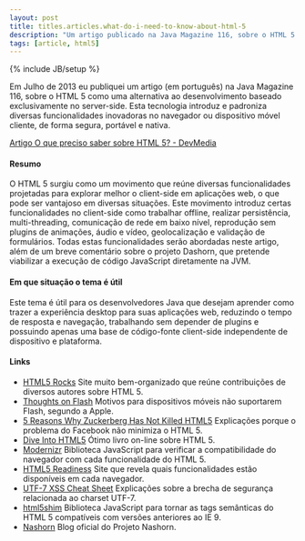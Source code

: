 ```yaml
---
layout: post
title: titles.articles.what-do-i-need-to-know-about-html-5
description: "Um artigo publicado na Java Magazine 116, sobre o HTML 5 como uma alternativa ao desenvolvimento baseado exclusivamente no server-side."
tags: [article, html5]
---
```

{% include JB/setup %}

Em Julho de 2013 eu publiquei um artigo (em português) na Java Magazine 116, sobre o HTML 5 como uma alternativa ao desenvolvimento baseado exclusivamente no server-side. Esta tecnologia introduz e padroniza diversas funcionalidades inovadoras no navegador ou dispositivo móvel cliente, de forma segura, portável e nativa.

[Artigo O que preciso saber sobre HTML 5? - DevMedia](http://www.devmedia.com.br/o-que-preciso-saber-sobre-html-5-revista-java-magazine-116/28078)

#### Resumo
O HTML 5 surgiu como um movimento que reúne diversas funcionalidades projetadas para explorar melhor o client-side em aplicações web, o que pode ser vantajoso em diversas situações. Este movimento introduz certas funcionalidades no client-side como trabalhar offline, realizar persistência, multi-threading, comunicação de rede em baixo nível, reprodução sem plugins de animações, áudio e vídeo, geolocalização e validação de formulários. Todas estas funcionalidades serão abordadas neste artigo, além de um breve comentário sobre o projeto Dashorn, que pretende viabilizar a execução de código JavaScript diretamente na JVM.

#### Em que situação o tema é útil
Este tema é útil para os desenvolvedores Java que desejam aprender como trazer a experiência desktop para suas aplicações web, reduzindo o tempo de resposta e navegação, trabalhando sem depender de plugins e possuindo apenas uma base de código-fonte client-side independente de dispositivo e plataforma.

#### Links
 * [HTML5 Rocks](http://www.html5rocks.com) Site muito bem-organizado que reúne contribuições de diversos autores sobre HTML 5.
 * [Thoughts on Flash](http://www.apple.com/hotnews/thoughts-on-flash) Motivos para dispositivos móveis não suportarem Flash, segundo a Apple.
 * [5 Reasons Why Zuckerberg Has Not Killed HTML5](http://www.sitepoint.com/5-reasons-why-zuckerberg-has-not-killed-html5) Explicações porque o problema do Facebook não minimiza o HTML 5.
 * [Dive Into HTML5](http://diveintohtml5.info) Ótimo livro on-line sobre HTML 5.
 * [Modernizr](http://modernizr.com) Biblioteca JavaScript para verificar a compatibilidade do navegador com cada funcionalidade do HTML 5.
 * [HTML5 Readiness](http://html5readiness.com) Site que revela quais funcionalidades estão disponíveis em cada navegador.
 * [UTF-7 XSS Cheat Sheet](http://openmya.hacker.jp/hasegawa/security/utf7cs.html) Explicações sobre a brecha de segurança relacionada ao charset UTF-7.
 * [html5shim](http://code.google.com/p/html5shim) Biblioteca JavaScript para tornar as tags semânticas do HTML 5 compatíveis com versões anteriores ao IE 9.
 * [Nashorn](http://blogs.oracle.com/nashorn) Blog oficial do Projeto Nashorn.

